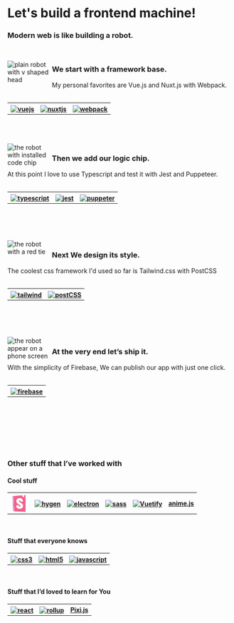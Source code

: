 <h1 align="left">Let's build a frontend machine!</h1>
<h3>Modern web is like building a robot.</h3>
<br />
<p>
 <img align="left" src="https://i.ibb.co/QFP2y8B/framework.png" alt="plain robot with v shaped head" width="100" />
 <h3 align="left">We start with a framework base.</h3>
 My personal favorites are Vue.js and Nuxt.js with Webpack.
 <br />
 <br />
 <table>
  <tr>
   <th>
    <a href="https://vuejs.org/">
     <img src="https://devicons.github.io/devicon/devicon.git/icons/vuejs/vuejs-original-wordmark.svg" alt="vuejs" width="60" height="40" align="center" />
    </a>
   </th>
   <th>
    <a href="https://nuxtjs.org/">
     <img src="https://www.vectorlogo.zone/logos/nuxtjs/nuxtjs-icon.svg" alt="nuxtjs" width="60" height="40" align="center" />
    </a>
   </th>
   <th>
    <a href="https://webpack.js.org/">
     <img src="https://devicons.github.io/devicon/devicon.git/icons/webpack/webpack-original.svg" alt="webpack" width="60" height="40" align="center" />
    </a>
   </th>
  </tr>
 </table>
 <br />
 <br />
 <br />
 <img align="left" src="https://i.ibb.co/ZXdckT3/code.png" alt="the robot with installed code chip" width="100" />
 <h3 align="left">Then we add our logic chip.</h3>
 At this point I love to use Typescript and test it with Jest and Puppeteer.
 <br />
 <br />
 <table>
  <tr>
   <th>
    <a href="https://www.typescriptlang.org/">
     <img src="https://devicons.github.io/devicon/devicon.git/icons/typescript/typescript-original.svg" alt="typescript" width="60" height="40" align="center" />
    </a>
   </th>
   <th>
    <a href="https://jestjs.io/">
     <img src="https://www.vectorlogo.zone/logos/jestjsio/jestjsio-icon.svg" alt="jest" height="40" align="center" />
    </a>
   </th>
   <th>
    <a href="https://pptr.dev/">
     <img src="https://user-images.githubusercontent.com/10379601/29446482-04f7036a-841f-11e7-9872-91d1fc2ea683.png" alt="puppeter" height="40" align="center" />
    </a>
   </th>
  </tr>

 </table>
 <br />
 <br />
 <br />
 <br />
 <img align="left" src="https://i.ibb.co/5KsGkZb/style.png" alt="the robot with a red tie" width="100" />
 <h3 align="left">Next We design its style.</h3>
 The coolest css framework I'd used so far is Tailwind.css with PostCSS
 <br />
 <br />
 <table>
  <tr>
   <th>
    <a href="https://tailwindcss.com/">
     <img src="https://www.vectorlogo.zone/logos/tailwindcss/tailwindcss-icon.svg" alt="tailwind" width="40" height="40" align="center" /></a>
   </th>
   <th>
    <a href="https://postcss.org/">
     <img src="https://www.vectorlogo.zone/logos/postcss/postcss-icon.svg" alt="postCSS" width="40" height="40" align="center" />
    </a>
   </th>
  </tr>
 </table>
 <br />
 <br />
 <br />
 <br />
 <img align="left" src="https://i.ibb.co/MsY8MtP/publish-small.gif" alt="the robot appear on a phone screen" width="100" />
 <h3 align="left">At the very end let’s ship it.</h3>
 With the simplicity of Firebase, We can publish our app with just one click.
 <br />
 <br />
 <table>
  <tr>
   <th>
    <a href="https://firebase.google.com/">
     <img src="https://www.vectorlogo.zone/logos/firebase/firebase-icon.svg" alt="firebase" width="40" height="40" align="center" />
    </a>
   </th>
  </tr>
 </table>
 <br />
 <br />
 <br />
 <br />
 <br />
 <br />
 <h3>Other stuff that I’ve worked with</h3>
 <h4>Cool stuff</h4>
 <table>
  <tr>
   <th>
    <a href="https://storybook.js.org/">
     <img src="https://raw.githubusercontent.com/github/explore/80688e429a7d4ef2fca1e82350fe8e3517d3494d/topics/storybook/storybook.png" alt="storybook" height="40" align="center" />
    </a>
   </th>
    <th>
    <a href="http://www.hygen.io/">
     <img src="https://github.com/jondot/hygen/blob/master/hygen.io/static/img/logo.png?raw=true" alt="hygen" height="50" align="center" />
    </a>
   </th>
   <th>
    <a href="https://www.electronjs.org/">
     <img src="https://www.vectorlogo.zone/logos/electronjs/electronjs-icon.svg" alt="electron" height="40" align="center" />
    </a>
   </th>
   <th>
    <a href="https://sass-lang.com/">
     <img src="https://devicons.github.io/devicon/devicon.git/icons/sass/sass-original.svg" alt="sass" width="60" height="40" align="center" />
    </a>
   </th>
   <th>
    <a href="https://vuetifyjs.com/">
     <img src="https://camo.githubusercontent.com/41759602ad091b02adf7b4986b55b0a870471b98/68747470733a2f2f63646e2e767565746966796a732e636f6d2f696d616765732f6c6f676f732f6c6f676f2e737667" alt="Vuetify" height="40" align="center" />
    </a>
   </th>
    <th>
    <a href="https://animejs.com/">
    anime.js
    </a>
   </th>
  </tr>
 </table>
 <br />
 <h4>Stuff that everyone knows</h4>
 <table>
  <tr>
   <th>
    <a href="https://github.com/topics/css">
     <img src="https://devicons.github.io/devicon/devicon.git/icons/css3/css3-original-wordmark.svg" alt="css3" width="60" height="40" align="center" />
    </a>
   </th>
   <th>
    <a href="https://github.com/topics/html">
     <img src="https://devicons.github.io/devicon/devicon.git/icons/html5/html5-original-wordmark.svg" alt="html5" width="60" height="40" align="center" />
    </a>
   </th>
   <th>
    <a href="https://github.com/topics/javascript">
     <img src="https://devicons.github.io/devicon/devicon.git/icons/javascript/javascript-original.svg" alt="javascript" width="60" height="40" align="center" />
    </a>
   </th>
  </tr>
 </table>
 <br />
 <h4>Stuff that I’d loved to learn for You</h4>
 <table>
  <tr>
   <th>
    <a href="https://reactjs.org/">
     <img src="https://www.vectorlogo.zone/logos/reactjs/reactjs-icon.svg" alt="react" height="40" align="center" />
    </a>
   </th>
    <th>
    <a href="http://rollupjs.org/">
     <img src="https://avatars0.githubusercontent.com/u/12554859?s=200&v=4" alt="rollup" height="40" align="center" />
    </a>
   </th>
    <th>
    <a href="https://www.pixijs.com/">
    Pixi.js
    </a>
   </th>
  </tr>
 </table>
 <br />
</p>

